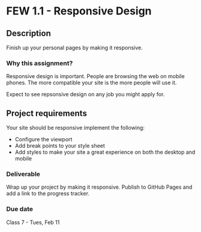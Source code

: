 # FEW 1.1 - Responsive Design

## Description 

Finish up your personal pages by making it responsive. 

### Why this assignment?

Responsive design is important. People are browsing the web on mobile phones. The more compatible your site is the more people will use it. 

Expect to see repsonsive design on any job you might apply for. 

## Project requirements

Your site should be responsive implement the following: 

- Configure the viewport
- Add break points to your style sheet
- Add styles to make your site a great experience on both the desktop and mobile

### Deliverable

Wrap up your project by making it responsive. Publish to GitHub Pages and add a link to the progress tracker. 

### Due date

Class 7 - Tues, Feb 11
